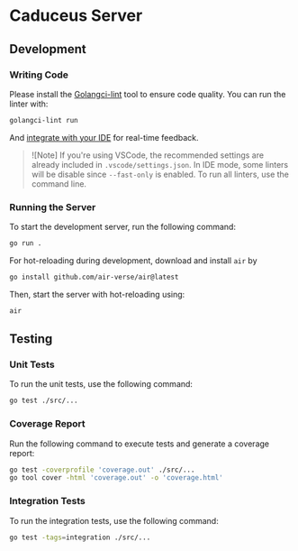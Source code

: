 # Caduceus Server

## Development

### Writing Code

Please install the [Golangci-lint](https://golangci-lint.run/docs/welcome/install/#local-installation) tool to ensure code quality. You can run the linter with:

```bash
golangci-lint run
```

And [integrate with your IDE](https://golangci-lint.run/docs/welcome/integrations) for real-time feedback.

> ![Note]
> If you're using VSCode, the recommended settings are already included in `.vscode/settings.json`.
> In IDE mode, some linters will be disable since `--fast-only` is enabled. To run all linters, use the command line.

### Running the Server

To start the development server, run the following command:

```bash
go run .
```

For hot-reloading during development, download and install `air` by

```bash
go install github.com/air-verse/air@latest
```

Then, start the server with hot-reloading using:

```bash
air
```

## Testing

### Unit Tests

To run the unit tests, use the following command:

```bash
go test ./src/...
```

### Coverage Report

Run the following command to execute tests and generate a coverage report:

```bash
go test -coverprofile 'coverage.out' ./src/...
go tool cover -html 'coverage.out' -o 'coverage.html'
```

### Integration Tests

To run the integration tests, use the following command:

```bash
go test -tags=integration ./src/...
```
